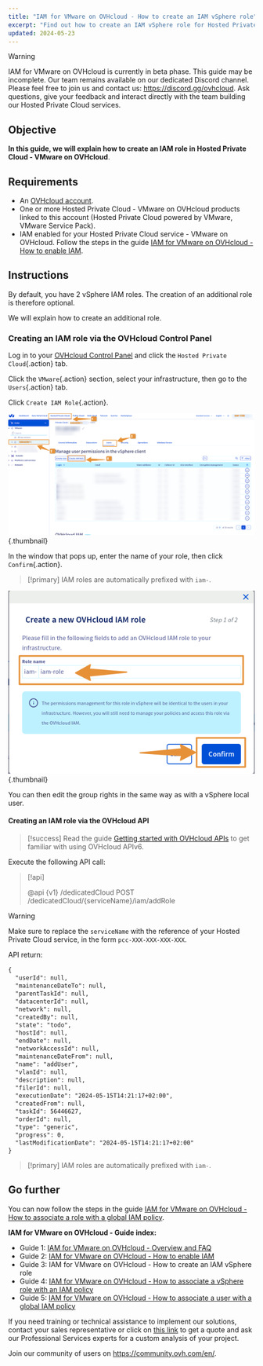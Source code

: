 ```yaml
---
title: "IAM for VMware on OVHcloud - How to create an IAM vSphere role"
excerpt: "Find out how to create an IAM vSphere role for Hosted Private Cloud - VMware on OVHcloud"
updated: 2024-05-23
---
```


> [!warning]
> IAM for VMware on OVHcloud is currently in beta phase.
> This guide may be incomplete. Our team remains available on our dedicated Discord channel. Please feel free to join us and contact us: <https://discord.gg/ovhcloud>. Ask questions, give your feedback and interact directly with the team building our Hosted Private Cloud services.

## Objective

**In this guide, we will explain how to create an IAM role in Hosted Private Cloud - VMware on OVHcloud**.

## Requirements

- An [OVHcloud account](/pages/account_and_service_management/account_information/ovhcloud-account-creation).
- One or more Hosted Private Cloud - VMware on OVHcloud products linked to this account (Hosted Private Cloud powered by VMware, VMware Service Pack).
- IAM enabled for your Hosted Private Cloud service - VMware on OVHcloud. Follow the steps in the guide [IAM for VMware on OVHcloud - How to enable IAM](/pages/hosted_private_cloud/hosted_private_cloud_powered_by_vmware/vmware_iam_activation).

## Instructions

By default, you have 2 vSphere IAM roles. The creation of an additional role is therefore optional.

We will explain how to create an additional role.

### Creating an IAM role via the OVHcloud Control Panel

Log in to your [OVHcloud Control Panel](/links/manager) and click the `Hosted Private Cloud`{.action} tab.

Click the `VMware`{.action} section, select your infrastructure, then go to the `Users`{.action} tab.

Click `Create IAM Role`{.action}.

![IAM role add](images/iam_role_8.png){.thumbnail}

In the window that pops up, enter the name of your role, then click `Confirm`{.action}.

> [!primary]
> IAM roles are automatically prefixed with `iam-`.
>

![IAM role add](images/iam_role_9.png){.thumbnail}

You can then edit the group rights in the same way as with a vSphere local user.

#### Creating an IAM role via the OVHcloud API

> [!success]
> Read the guide [Getting started with OVHcloud APIs](/pages/manage_and_operate/api/first-steps) to get familiar with using OVHcloud APIv6.


Execute the following API call:

> [!api]
>
> @api {v1} /dedicatedCloud POST /dedicatedCloud/{serviceName}/iam/addRole
>

> [!warning]
> Make sure to replace the `serviceName` with the reference of your Hosted Private Cloud service, in the form `pcc-XXX-XXX-XXX-XXX`.

API return:

```shell
{
  "userId": null,
  "maintenanceDateTo": null,
  "parentTaskId": null,
  "datacenterId": null,
  "network": null,
  "createdBy": null,
  "state": "todo",
  "hostId": null,
  "endDate": null,
  "networkAccessId": null,
  "maintenanceDateFrom": null,
  "name": "addUser",
  "vlanId": null,
  "description": null,
  "filerId": null,
  "executionDate": "2024-05-15T14:21:17+02:00",
  "createdFrom": null,
  "taskId": 56446627,
  "orderId": null,
  "type": "generic",
  "progress": 0,
  "lastModificationDate": "2024-05-15T14:21:17+02:00"
}
```

> [!primary]
> IAM roles are automatically prefixed with `iam-`.
>

## Go further

You can now follow the steps in the guide [IAM for VMware on OVHcloud - How to associate a role with a global IAM policy](/pages/hosted_private_cloud/hosted_private_cloud_powered_by_vmware/vmware_iam_role_policy).

**IAM for VMware on OVHcloud - Guide index:**

- Guide 1: [IAM for VMware on OVHcloud - Overview and FAQ](/pages/hosted_private_cloud/hosted_private_cloud_powered_by_vmware/vmware_iam_getting_started)
- Guide 2: [IAM for VMware on OVHcloud - How to enable IAM](/pages/hosted_private_cloud/hosted_private_cloud_powered_by_vmware/vmware_iam_activation)
- Guide 3: IAM for VMware on OVHcloud - How to create an IAM vSphere role
- Guide 4: [IAM for VMware on OVHcloud - How to associate a vSphere role with an IAM policy](/pages/hosted_private_cloud/hosted_private_cloud_powered_by_vmware/vmware_iam_role_policy)
- Guide 5: [IAM for VMware on OVHcloud - How to associate a user with a global IAM policy](/pages/hosted_private_cloud/hosted_private_cloud_powered_by_vmware/vmware_iam_user_policy)

If you need training or technical assistance to implement our solutions, contact your sales representative or click on [this link](https://www.ovhcloud.com/en-ca/professional-services/) to get a quote and ask our Professional Services experts for a custom analysis of your project.

Join our community of users on <https://community.ovh.com/en/>.

